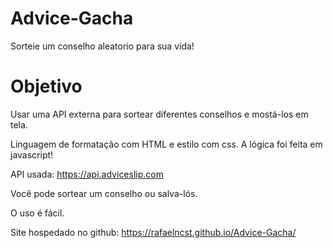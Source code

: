 # Advice-Gacha
Sorteie um conselho aleatorio para sua vida!

# Objetivo
Usar uma API externa para sortear diferentes conselhos e mostá-los em tela.

Linguagem de formatação com HTML e estilo com css. A lógica foi feita em javascript!

API usada: https://api.adviceslip.com

Você pode sortear um conselho ou salva-lós.

O uso é fácil.

Site hospedado no github: https://rafaelncst.github.io/Advice-Gacha/
